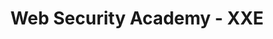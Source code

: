 ---
title : "Web Security Academy - XXE"
layout: category
permalink: /categories/Wargame/web-security-academy/xxe/
author_profile: true
taxonomy: academy - xxe
---